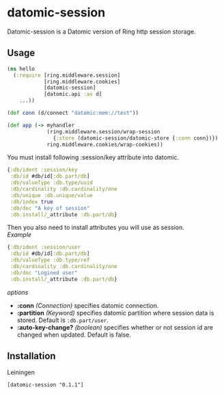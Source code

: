 # datomic-session

Datomic-session is a Datomic version of Ring http session storage.

## Usage

```clojure
(ns hello
  (:require [ring.middleware.session]
            [ring.middleware.cookies]
            [datomic-session]
            [datomic.api :as d]
    ...))

(def conn (d/connect "datomic:mem://test"))

(def app (-> myhandler
             (ring.middleware.session/wrap-session
               {:store (datomic-session/datomic-store {:conn conn})})
             ring.middleware.cookies/wrap-cookies))
```

You must install following :session/key attribute into datomic.

```clojure
{:db/ident :session/key
 :db/id #db/id[:db.part/db]
 :db/valueType :db.type/uuid
 :db/cardinality :db.cardinality/one
 :db/unique :db.unique/value
 :db/index true
 :db/doc "A key of session"
 :db.install/_attribute :db.part/db}
```

Then you also need to install attributes you will use as session.<br>
*Example*

```clojure
{:db/ident :session/user
 :db/id #db/id[:db.part/db]
 :db/valueType :db.type/ref
 :db/cardinality :db.cardinality/one
 :db/doc "Logined user"
 :db.install/_attribute :db.part/db}
```

*options*

* **:conn** *(Connection)* specifies datomic connection.
* **:partition** *(Keyword)* specifies datomic partition where session data is stored. Default is `:db.part/user`.
* **:auto-key-change?** *(boolean)* specifies whether or not session id are changed when updated. Default is false.

## Installation
Leiningen

    [datomic-session "0.1.1"]
